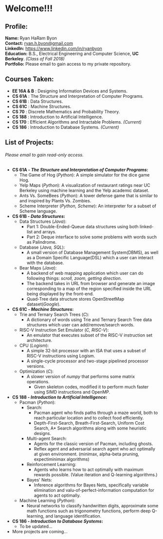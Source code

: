 # Welcome!!!
## Profile:
**Name:** Ryan HaRam Byon\
**Contact:** ryan.h.byon@gmail.com\
**LinkedIn:** https://www.linkedin.com/in/ryanbyon \
**Education:** B.S., Electrical Engineering and Computer Science, **UC Berkeley**. *(Class of Fall 2018)* \
**Portfolio:** Please email to gain access to my private repository.

## Courses Taken:
- **EE 16A & B** : Designing Information Devices and Systems.
- **CS 61A** : The Structure and Interpretation of Computer Programs.
- **CS 61B** : Data Structures.
- **CS 61C** : Machine Structures.
- **CS 70** : Discrete Mathematics and Probability Theory.
- **CS 188** : Introduction to Artificial Intelligence.
- **CS 170** : Efficient Algorithms and Intractable Problems. *(Current)*
- **CS 186** : Introduction to Database Systems. *(Current)*

## List of Projects:
###### *Please email to gain read-only access.*
- **CS 61A - *The Structure and Interpretation of Computer Programs*:**
    - The Game of Hog (*Python*): A simple simulator for the dice game Hog.
    - Yelp Maps (*Python*): A visualization of restaurant ratings near UC Berkeley using machine learning and the Yelp academic dataset.
    - Ants Vs. SomeBees (*Python*): A tower defense game that is similar to and inspired by Plants Vs. Zombies.
    - Scheme Interpreter (*Python, Scheme*): An interpreter for a subset of Scheme language.
- **CS 61B - *Data Structures*:**
    - Data Structures (*Java*):
        - Part 1: Double-Ended-Queue data structures using both linked-list and arrays.
        - Part 2: Deque interface to solve some problems with words such as Palindrome.
    - Database (*Java, SQL*):
        - A small version of Database Management System(DBMS), as well as a Domain Specific Language(DSL) which a user can interact with the database.
    - Bear Maps (*Java*):
        - A backend of web mapping application which user can do following things: *scroll, zoom, getting direction*.
        - The backend takes in URL from browser and generate an image corresponding to a map of the region specified inside the URL being displayed by the front-end.
        - Quad-Tree data structure stores OpenStreetMap dataset(*Google*).
- **CS 61C - *Machine Structures*:**
    - Trie and Ternary Search Trees (*C*):
        - A dictionary of words using Trie and Ternary Search Tree data structures which user can add/remove/search words.
    - RISC-V Instruction Set Emulator (*C, RISC-V*):
        - An emulator that executes subset of the RISC-V instruction set architecture.
    - CPU (*Logism*):
        - A simple 32-bit processor with an ISA that uses a subset of RISC-V instructions using Logism.
        - A single-cycle processor and two-stage pipelined processor versions.
    - Optimization (*C*):
        - A slower version of *numpy* that performs some matrix operations.
            - Given skeleton codes, modified it to perform much faster using SIMD instructions and OpenMP.
- **CS 188 - *Introduction to Artificial Intelligence*:**
    - Pacman (*Python*):
        - Search:
            - Pacman agent who finds paths through a maze world, both to reach particular location and to collect food efficiently.
            - Depth-First-Search, Breath-First-Search, Uniform Cost Search, A* Search algorithms along with some heuristic designs.
        - Multi-agent Search:
            - Agents for the classic version of Pacman, including ghosts.
            - Reflex agent and adversarial search agent who act optimally at given environment. (minimax, alpha-beta pruning, expectiminimax algorithms)
        - Reinforcement Learning:
            - Agents who learns how to act optimally with maximum rewards possible. (Value iteration and Q-learning algorithms.)
        - Bayes' Nets:
            - Inference algorithms for Bayes Nets, specifically variable elimination and valu-of-perfect-information computation for agents to act optimally.
    - Machine Learning (*Python*):
        - Neural networks to classify handwritten digits, approximate some math functions such as trigonometry functions, perform deep Q-learning, and language identification.
- **CS 186 - *Introduction to Database Systems*:**
    - To be updated...
- More projects are coming...


